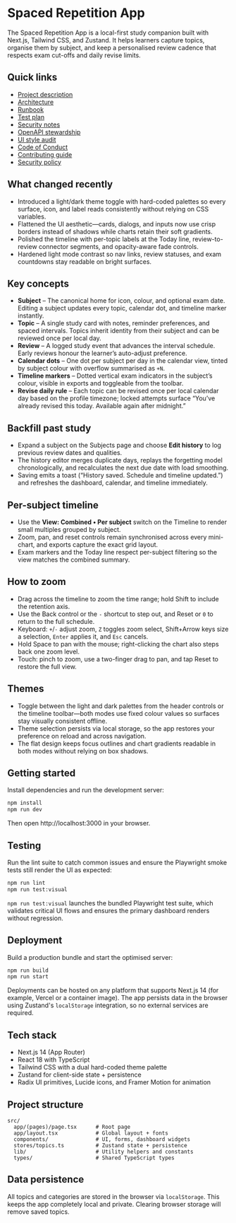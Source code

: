 # Spaced Repetition App

The Spaced Repetition App is a local-first study companion built with Next.js, Tailwind CSS, and Zustand. It helps learners capture topics, organise them by subject, and keep a personalised review cadence that respects exam cut-offs and daily revise limits.

## Quick links

- [Project description](DESCRIPTION.md)
- [Architecture](docs/architecture.md)
- [Runbook](docs/runbook.md)
- [Test plan](docs/test-plan.md)
- [Security notes](docs/security.md)
- [OpenAPI stewardship](docs/openapi.yaml)
- [UI style audit](docs/ui-style-audit.md)
- [Code of Conduct](CODE_OF_CONDUCT.md)
- [Contributing guide](CONTRIBUTING.md)
- [Security policy](SECURITY.md)

## What changed recently

- Introduced a light/dark theme toggle with hard-coded palettes so every surface, icon, and label reads consistently without relying on CSS variables.
- Flattened the UI aesthetic—cards, dialogs, and inputs now use crisp borders instead of shadows while charts retain their soft gradients.
- Polished the timeline with per-topic labels at the Today line, review-to-review connector segments, and opacity-aware fade controls.
- Hardened light mode contrast so nav links, review statuses, and exam countdowns stay readable on bright surfaces.

## Key concepts

- **Subject** – The canonical home for icon, colour, and optional exam date. Editing a subject updates every topic, calendar dot, and timeline marker instantly.
- **Topic** – A single study card with notes, reminder preferences, and spaced intervals. Topics inherit identity from their subject and can be reviewed once per local day.
- **Review** – A logged study event that advances the interval schedule. Early reviews honour the learner’s auto-adjust preference.
- **Calendar dots** – One dot per subject per day in the calendar view, tinted by subject colour with overflow summarised as `+N`.
- **Timeline markers** – Dotted vertical exam indicators in the subject’s colour, visible in exports and toggleable from the toolbar.
- **Revise daily rule** – Each topic can be revised once per local calendar day based on the profile timezone; locked attempts surface “You’ve already revised this today. Available again after midnight.”

## Backfill past study

- Expand a subject on the Subjects page and choose **Edit history** to log previous review dates and qualities.
- The history editor merges duplicate days, replays the forgetting model chronologically, and recalculates the next due date with load smoothing.
- Saving emits a toast (“History saved. Schedule and timeline updated.”) and refreshes the dashboard, calendar, and timeline immediately.

## Per-subject timeline

- Use the **View: Combined • Per subject** switch on the Timeline to render small multiples grouped by subject.
- Zoom, pan, and reset controls remain synchronised across every mini-chart, and exports capture the exact grid layout.
- Exam markers and the Today line respect per-subject filtering so the view matches the combined summary.

## How to zoom

- Drag across the timeline to zoom the time range; hold Shift to include the retention axis.
- Use the Back control or the `-` shortcut to step out, and Reset or `0` to return to the full schedule.
- Keyboard: `+`/`-` adjust zoom, `Z` toggles zoom select, Shift+Arrow keys size a selection, `Enter` applies it, and `Esc` cancels.
- Hold Space to pan with the mouse; right-clicking the chart also steps back one zoom level.
- Touch: pinch to zoom, use a two-finger drag to pan, and tap Reset to restore the full view.

## Themes

- Toggle between the light and dark palettes from the header controls or the timeline toolbar—both modes use fixed colour values so surfaces stay visually consistent offline.
- Theme selection persists via local storage, so the app restores your preference on reload and across navigation.
- The flat design keeps focus outlines and chart gradients readable in both modes without relying on box shadows.

## Getting started

Install dependencies and run the development server:

```bash
npm install
npm run dev
```

Then open http://localhost:3000 in your browser.

## Testing

Run the lint suite to catch common issues and ensure the Playwright smoke tests still render the UI as expected:

```bash
npm run lint
npm run test:visual
```

`npm run test:visual` launches the bundled Playwright test suite, which validates critical UI flows and ensures the primary dashboard renders without regression.

## Deployment

Build a production bundle and start the optimised server:

```bash
npm run build
npm run start
```

Deployments can be hosted on any platform that supports Next.js 14 (for example, Vercel or a container image). The app persists data in the browser using Zustand's `localStorage` integration, so no external services are required.

## Tech stack

- Next.js 14 (App Router)
- React 18 with TypeScript
- Tailwind CSS with a dual hard-coded theme palette
- Zustand for client-side state + persistence
- Radix UI primitives, Lucide icons, and Framer Motion for animation

## Project structure

```
src/
  app/(pages)/page.tsx      # Root page
  app/layout.tsx            # Global layout + fonts
  components/               # UI, forms, dashboard widgets
  stores/topics.ts          # Zustand state + persistence
  lib/                      # Utility helpers and constants
  types/                    # Shared TypeScript types
```

## Data persistence

All topics and categories are stored in the browser via `localStorage`. This keeps the app completely local and private. Clearing browser storage will remove saved topics.
